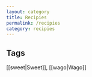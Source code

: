```yaml
---
layout: category
title: Recipies
permalink: /recipies
category: recipies
---
```


## Tags

[[sweet|Sweet]], [[wago|Wago]]